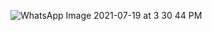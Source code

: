 ![WhatsApp Image 2021-07-19 at 3 30 44 PM](https://user-images.githubusercontent.com/65955079/126347248-3e1e201c-3ed9-43bc-914e-43f87b148a74.jpeg)

